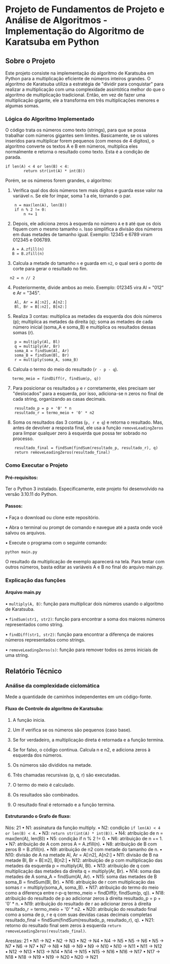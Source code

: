 # Projeto de Fundamentos de Projeto e Análise de Algoritmos - Implementação do Algoritmo de Karatsuba em Python

## Sobre o Projeto
Este projeto consiste na implementação do algoritmo de Karatsuba em Python para a multiplicação eficiente de números inteiros grandes. O algoritmo de Karatsuba utiliza a estratégia de "dividir para conquistar" para realizar a multiplicação com uma complexidade assintótica melhor do que o algoritmo de multiplicação tradicional. Então, em vez de fazer uma multiplicação gigante, ele a transforma em três multiplicações menores e algumas somas.

### Lógica do Algoritmo Implementado
O código trata os números como texto (strings), para que se possa trabalhar com números gigantes sem limites. Basicamente, se os valores inseridos para multiplicar forem pequenos (com menos de 4 dígitos), o algoritmo converte os textos A e B em números, multiplica eles normalmente e retorna o resultado como texto. Esta é a condição de parada.

```
if len(A) < 4 or len(B) < 4:
        return str(int(A) * int(B))
```

Porém, se os números forem grandes, o algoritmo:
1. Verifica qual dos dois números tem mais dígitos e guarda esse valor na variável `n`. Se ele for ímpar, soma 1 a ele, tornando o par.
```
    n = max(len(A), len(B))
    if n % 2 != 0:
        n += 1
```
2. Depois, ele adiciona zeros à esquerda no número `A` e `B` até que os dois fiquem com o mesmo tamanho `n`. Isso simplifica a divisão dos números em duas metades de tamanho igual. Exemplo: 12345 e 6789 viram 012345 e 006789.
```
   A = A.zfill(n)
   B = B.zfill(n)
```
3. Calcula a metade do tamanho `n` e guarda em `n2`, o qual será o ponto de corte para gerar o resultado no fim.
```
  n2 = n // 2
```
4. Posteriormente, divide ambos ao meio. Exemplo: 012345 vira Al = "012" e Ar = "345".
```
    Al, Ar = A[:n2], A[n2:]
    Bl, Br = B[:n2], B[n2:]
```
5. Realiza 3 contas: multiplica as metades da esquerda dos dois números (p); multiplica as metades da direita (q); soma as metades de cada número inicial (soma_A e soma_B) e multiplica os resultados dessas somas (r).
```
    p = multiply(Al, Bl)
    q = multiply(Ar, Br)
    soma_A = findSum(Al, Ar)
    soma_B = findSum(Bl, Br)
    r = multiply(soma_A, soma_B)
```
6. Calcula o termo do meio do resultado (`r - p - q`).
```
   termo_meio = findDiff(r, findSum(p, q))
```
7. Para posicionar os resultados `p` e `r` corretamente, eles precisam ser "deslocados" para a esquerda, por isso, adiciona-se n zeros no final de cada string, organizando as casas decimais.
```
    resultado_p = p + '0' * n
    resultado_r = termo_meio + '0' * n2
```
8.  Soma os resultados das 3 contas (`p, r e q`) e retorna o resultado. Mas, antes de devolver a resposta final, ele usa a função `removeLeadingZeros` para limpar qualquer zero à esquerda que possa ter sobrado no processo.
```    
    resultado_final = findSum(findSum(resultado_p, resultado_r), q)
    return removeLeadingZeros(resultado_final)
```

### Como Executar o Projeto
#### Pré-requisitos:

Ter o Python 3 instalado. Especificamente, este projeto foi desenvolvido na versão 3.10.11 do Python.

#### Passos:

• Faça o download ou clone este repositório.

• Abra o terminal ou prompt de comando e navegue até a pasta onde você salvou os arquivos.

• Execute o programa com o seguinte comando:
```
python main.py
```

O resultado da multiplicação de exemplo aparecerá na tela. Para testar com outros números, basta editar as variáveis A e B no final do arquivo main.py.

### Explicação das funções
#### Arquivo main.py

• `multiply(A, B)`: função para multiplicar dois números usando o algoritmo de Karatsuba.

• `findSum(str1, str2)`: função para encontrar a soma dos maiores números representados como string.

• `findDiff(str1, str2)`: função para encontrar a diferença de maiores números representados como strings.

• `removeLeadingZeros(s)`: função para remover todos os zeros iniciais de uma string.

## Relatório Técnico
### Análise da complexidade ciclomática
Mede a quantidade de caminhos independentes em um código-fonte.

#### Fluxo de Controle do algoritmo de Karatsuba:

1. A função inicia.

2. Um if verifica se os números são pequenos (caso base).

3. Se for verdadeiro, a multiplicação direta é retornada e a função termina.

4. Se for falso, o código continua. Calcula n e n2, e adiciona zeros à esquerda dos números.

5. Os números são divididos na metade.

6. Três chamadas recursivas (p, q, r) são executadas.

7. O termo do meio é calculado.

8. Os resultados são combinados.

9. O resultado final é retornado e a função termina.

#### Estruturando o Grafo de fluxo:

Nós: 21
• N1: assinatura da função multiply.
• N2: condição `if len(A) < 4 or len(B) < 4.`
• N3: `return str(int(A) * int(B))`.
• N4: atribuição de n = max(len(A), len(B))
• N5: condição if n % 2 != 0.
• N6: atribuição de n += 1.
• N7: atribuição de A com zeros A = A.zfill(n).
• N8: atribuição de B com zeros B = B.zfill(n).
• N9: atribuição de n2 com metade do tamanho de n.
• N10: divisão de A na metade Al, Ar = A[:n2], A[n2:]
• N11: divisão de B na metade Bl, Br = B[:n2], B[n2:]
• N12: atribuição de p com multiplicação das metades da esquerda p = multiply(Al, Bl).
• N13: atribuição de q com multiplicação das metades da direita q = multiply(Ar, Br).
• N14: soma das metades de A soma_A = findSum(Al, Ar).
• N15: soma das metades de B soma_B = findSum(Bl, Br).
• N16: atribuição de r com multiplicação das somas r = multiply(soma_A, soma_B).
• N17: atribuição do termo do meio como a diferença entre r-p-q termo_meio = findDiff(r, findSum(p, q)).
• N18: atribuição do resultado de p ao adicionar zeros à direita resultado_p = p + '0' * n.
• N19: atribuição do resultado de r ao adicionar zeros à direita resultado_r = termo_meio + '0' * n2.
• N20: atribuição do resultado final como a soma de p, r e q com suas devidas casas decimais completas resultado_final = findSum(findSum(resultado_p, resultado_r), q).
• N21: retorno do resultado final sem zeros à esquerda `return removeLeadingZeros(resultado_final)`.

Arestas: 21
• N1 -> N2
• N2 -> N3
• N2 -> N4
• N4 -> N5
• N5 -> N6
• N5 -> N7
• N6 -> N7
• N7 -> N8
• N8 -> N9
• N9 -> N10
• N10 -> N11
• N11 -> N12
• N12 -> N13
• N13 -> N14
• N14 -> N15
• N15 -> N16
• N16 -> N17
• N17 -> N18
• N18 -> N19
• N19 -> N20
• N20 -> N21

